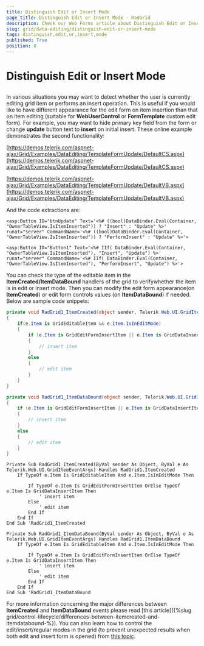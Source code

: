 ```yaml
---
title: Distinguish Edit or Insert Mode
page_title: Distinguish Edit or Insert Mode - RadGrid
description: Check our Web Forms article about Distinguish Edit or Insert Mode.
slug: grid/data-editing/distinguish-edit-or-insert-mode
tags: distinguish,edit,or,insert,mode
published: True
position: 8
---
```


# Distinguish Edit or Insert Mode



## 

In various situations you may want to detect whether the user is currently editing grid item or performs an insert operation. This is useful if you would like to have different appearance for the edit form on item insertion than that on item editing (suitable for **WebUserControl** or **FormTemplate** custom edit form). For example, you may want to hide primary key field from the form or change **update** button text to **insert** on initial insert. These online example demonstrates the second functionality:

[https://demos.telerik.com/aspnet-ajax/Grid/Examples/DataEditing/TemplateFormUpdate/DefaultCS.aspx](https://demos.telerik.com/aspnet-ajax/Grid/Examples/DataEditing/TemplateFormUpdate/DefaultCS.aspx)

[https://demos.telerik.com/aspnet-ajax/Grid/Examples/DataEditing/TemplateFormUpdate/DefaultVB.aspx](https://demos.telerik.com/aspnet-ajax/Grid/Examples/DataEditing/TemplateFormUpdate/DefaultVB.aspx)

And the code extractions are:

````ASP.NET
<asp:Button ID="btnUpdate" Text='<%# ((bool)DataBinder.Eval(Container, "OwnerTableView.IsItemInserted")) ? "Insert" : "Update" %>'
runat="server" CommandName='<%# ((bool)DataBinder.Eval(Container, "OwnerTableView.IsItemInserted")) ? "PerformInsert" : "Update" %>'>
````



````ASP.NET
<asp:Button ID="Button1" Text='<%# IIf( DataBinder.Eval(Container, "OwnerTableView.IsItemInserted"), "Insert", "Update") %>'
runat="server" CommandName='<%# IIf( DataBinder.Eval(Container, "OwnerTableView.IsItemInserted"), "PerformInsert", "Update") %>'>
````



You can check the type of the editable item in the **ItemCreated/ItemDataBound** handlers of the grid to verifywhether the item is in edit or insert mode. Then you can modify the edit form appearance(on **ItemCreated**) or edit form controls values (on **ItemDataBound**) if needed. Below are sample code snippets:



````C#
private void RadGrid1_ItemCreated(object sender, Telerik.Web.UI.GridItemEventArgs e)
{
    if(e.Item is GridEditableItem && e.Item.IsInEditMode)
    {
        if (e.Item is GridEditFormInsertItem || e.Item is GridDataInsertItem)
        {
            // insert item
        }
        else
        {
            // edit item
        }
    }
}

private void RadGrid1_ItemDataBound(object sender, Telerik.Web.UI.GridItemEventArgs e)
{
    if (e.Item is GridEditFormInsertItem || e.Item is GridDataInsertItem)
    {
        // insert item
    }
    else
    {
        // edit item
    }
}          
````
````VB
Private Sub RadGrid1_ItemCreated(ByVal sender As Object, ByVal e As Telerik.Web.UI.GridItemEventArgs) Handles RadGrid1.ItemCreated
    If TypeOf e.Item Is GridEditableItem And e.Item.IsInEditMode Then

        If TypeOf e.Item Is GridEditFormInsertItem OrElse TypeOf e.Item Is GridDataInsertItem Then
            ' insert item
        Else
            ' edit item
        End If
    End If
End Sub 'RadGrid1_ItemCreated

Private Sub RadGrid1_ItemDataBound(ByVal sender As Object, ByVal e As Telerik.Web.UI.GridItemEventArgs) Handles RadGrid1.ItemDataBound
    If TypeOf e.Item Is GridEditableItem And e.Item.IsInEditMode Then

        If TypeOf e.Item Is GridEditFormInsertItem OrElse TypeOf e.Item Is GridDataInsertItem Then
            ' insert item
        Else
            ' edit item
        End If
    End If
End Sub 'RadGrid1_ItemDataBound
````


For more information concerning the major differences between **ItemCreated** and **ItemDataBound** events please read [this article]({%slug grid/control-lifecycle/differences-between-itemcreated-and-itemdatabound-%}). You can also learn how to control the edit/insert/regular modes in the grid (to prevent unexpected results when both edit and insert form is opened) from [this topic]( https://www.telerik.com/help/aspnet-ajax/grid-switching-insert-add-modes.html ).
